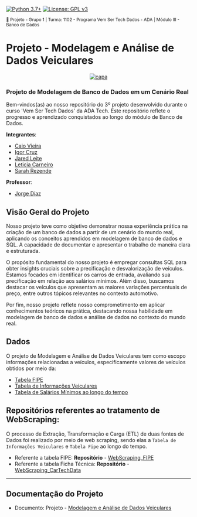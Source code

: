 [![Python 3.7+](https://img.shields.io/badge/python-3.7+-blue.svg)](https://www.python.org/downloads/release/python-360/) [![License: GPL v3](https://img.shields.io/badge/License-GPLv3-blue.svg)](https://www.gnu.org/licenses/gpl-3.0) 

<sub> 📂 Projeto - Grupo 1 | Turma: 1102 - Programa Vem Ser Tech Dados - ADA | Módulo III - Banco de Dados  </sub> 

# Projeto - Modelagem e Análise de Dados Veiculares


<p align="center">
  <a href="https://github.com/SarahFeanor?tab=repositories">
    <img src="https://media.discordapp.net/attachments/1063559719291199599/1183852088657182720/Foto_08.jpeg?ex=6589d72c&is=6577622c&hm=d61269751f319c17ec46c49ae5a2c64b5648863079e871da94cbf7e2341135fa&=&format=webp&width=344&height=198" alt="capa">
  </a>
</p>


### Projeto de Modelagem de Banco de Dados em um Cenário Real

Bem-vindos(as) ao nosso repositório do 3º projeto desenvolvido durante o curso 'Vem Ser Tech Dados' da ADA Tech. Este repositório reflete o progresso e aprendizado conquistados ao longo do módulo de Banco de Dados. 

**Integrantes**:

- [Caio Vieira](https://www.linkedin.com/in/caio-miazzi-86454617b/)
- [Igor Cruz](https://www.linkedin.com/in/igorcruzcf/?utm_source=share&utm_campaign=share_via&utm_content=profile&utm_medium=android_app)
- [Jared Leite](https://www.linkedin.com/in/jared-f-leite-a8351a78/)
- [Leticia Carneiro](https://www.linkedin.com/in/leticia-oliv/)
- [Sarah Rezende](https://www.linkedin.com/in/sarahfrezende/)

**Professor**: 
- [Jorge Díaz](https://www.linkedin.com/in/jchambyd/)

## Visão Geral do Projeto 

Nosso projeto teve como objetivo demonstrar nossa experiência prática na criação de um banco de dados a partir de um cenário do mundo real, aplicando os conceitos aprendidos em modelagem de banco de dados e SQL. A capacidade de documentar e apresentar o trabalho de maneira clara e estruturada. 

O propósito fundamental do nosso projeto é empregar consultas SQL para obter insights cruciais sobre a precificação e desvalorização de veículos. Estamos focados em identificar os carros de entrada, avaliando sua precificação em relação aos salários mínimos. Além disso, buscamos destacar os veículos que apresentam as maiores variações percentuais de preço, entre outros tópicos relevantes no contexto automotivo.

Por fim, nosso projeto reflete nosso comprometimento em aplicar conhecimentos teóricos na prática, destacando nossa habilidade em modelagem de banco de dados e análise de dados no contexto do mundo real.

## Dados 

O projeto de Modelagem e Análise de Dados Veiculares tem como escopo informações relacionadas a veículos, especificamente valores de veículos obtidos por meio da: 

- [Tabela FIPE](https://github.com/SarahFeanor/data_modeling_project_ADAtech/blob/main/Arquivos%20%22csv%22%20do%20Projeto/fipe_2023_amostra.csv)
- [Tabela de Informações Veiculares](https://github.com/SarahFeanor/data_modeling_project_ADAtech/blob/main/Arquivos%20%22csv%22%20do%20Projeto/tabela_tratada%20.csv)
- [Tabela de Salários Mínimos ao longo do tempo](https://github.com/SarahFeanor/data_modeling_project_ADAtech/blob/main/Arquivos%20%22csv%22%20do%20Projeto/Ipeadata_Tratado.csv)


## Repositórios referentes ao tratamento de **WebScraping**:

O processo de Extração, Transformação e Carga (ETL) de duas fontes de Dados foi realizado por meio de web scraping, sendo elas a  `Tabela de Informações Veiculares` e `Tabela Fipe` ao longo do tempo. 

- Referente a tabela FIPE: **Repositório** - [WebScraping_FIPE](https://github.com/jaredleite/WebScraping_FIPE/tree/main)
- Referente a tabela Ficha Técnica: **Repositório** - [WebScraping_CarTechData](https://github.com/jaredleite/WebScraping_CarTechData)

---

## Documentação do Projeto

- Documento: Projeto - [Modelagem e Análise de Dados Veiculares](https://github.com/SarahFeanor/data_modeling_project_ADAtech/blob/main/Documento%20-%20Projeto-Grupo1-M%C3%B3dulo3-13-12-2023%20(1).pdf)
  

